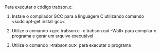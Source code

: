 Para executar o código trabson.c:

1) Instale o compilador GCC para a linguagem C utilizando comando <sudo apt-get install gcc<

2) Utilize o comando >gcc trabson.c -o trabson.out -Wall< para compilar o programa e gerar um arquivo executável

3) Utilize o comando >trabson.out< para executar o programa

